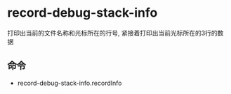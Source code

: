 # record-debug-stack-info
打印出当前的文件名称和光标所在的行号, 紧接着打印出当前光标所在的3行的数据

## 命令
* record-debug-stack-info.recordInfo